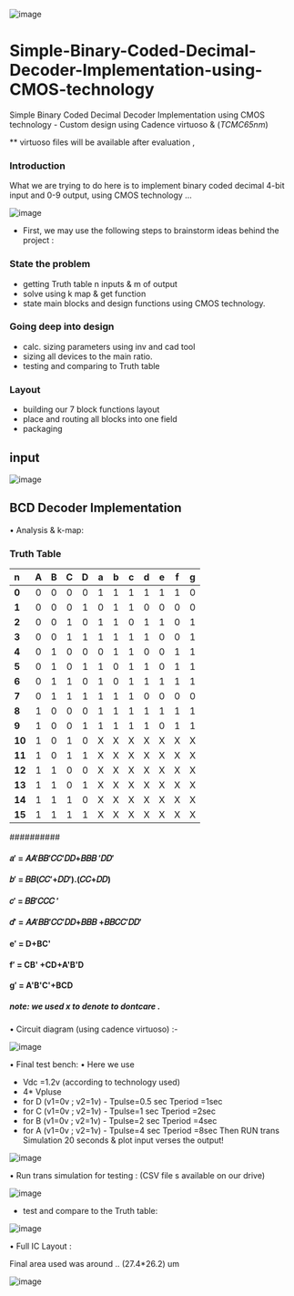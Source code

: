 ![image](https://user-images.githubusercontent.com/66570093/171924942-221c0263-ae92-414c-b633-e71b7b8ed10b.png)

# Simple-Binary-Coded-Decimal-Decoder-Implementation-using-CMOS-technology
Simple Binary Coded Decimal  Decoder Implementation using  CMOS technology - Custom design using Cadence virtuoso & (*TCMC65nm*)

** virtuoso files will be available after evaluation ,

### Introduction

What we are trying to do here is to implement binary coded decimal 4-bit input and 0-9 output, using CMOS 
technology … 


![image](https://user-images.githubusercontent.com/66570093/171916753-0dffa529-a4ad-4c93-bbf4-ea94058aeb46.png)
   
   
   



 * First, we may use the following steps to brainstorm ideas behind the project :

### State the problem

*  getting Truth table  n inputs & m of output
* solve using k map & get function
* state main blocks and design functions using CMOS technology.

### Going deep into design 
  
* calc. sizing parameters using inv and cad tool
* sizing all devices to the main ratio.
* testing and comparing to Truth table 
### Layout 
* building our 7 block functions layout 
* place and routing all blocks into one field
* packaging 




## input 
![image](https://user-images.githubusercontent.com/66570093/171925244-7f5f7102-3e54-428f-ac8f-d103545de589.png)


## BCD Decoder Implementation

• Analysis & k-map:

### Truth Table 

n | **A**| **B**| **C**| **D**| **a**| **b**| **c** | **d**| **e**| **f**| **g**
:--|:--:|:--:|:--:|:--:|:--:|:--:|:--:|:--:|:--:|:--:|:--:
**0** | 0| 0| 0| 0| 1| 1| 1| 1| 1| 1| 0
**1** | 0| 0| 0| 1| 0| 1| 1| 0| 0| 0| 0
**2** | 0| 0| 1| 0| 1| 1| 0| 1| 1| 0| 1
**3** | 0| 0| 1| 1| 1| 1| 1| 1| 0| 0| 1
**4** | 0| 1| 0| 0| 0| 1| 1| 0| 0| 1| 1
**5** | 0| 1| 0| 1| 1| 0| 1| 1| 0| 1| 1
**6** | 0| 1| 1| 0| 1| 0| 1| 1| 1| 1| 1
**7** | 0| 1| 1| 1| 1| 1| 1| 0| 0| 0| 0
**8** | 1| 0| 0| 0| 1| 1| 1| 1| 1| 1| 1
**9** | 1| 0| 0| 1| 1| 1| 1| 1| 0| 1| 1
**10**| 1| 0| 1| 0| X| X| X| X| X| X| X
**11**| 1| 0| 1| 1| X| X| X| X| X| X| X
**12**| 1| 1| 0| 0| X| X| X| X| X| X| X
**13**| 1| 1| 0| 1| X| X| X| X| X| X| X
**14**| 1| 1| 1| 0| X| X| X| X| X| X| X
**15**| 1| 1| 1| 1| X| X| X| X| X| X| X


########## 

 
#### 𝑎′ = 𝐴𝐴′𝐵𝐵′𝐶𝐶′𝐷𝐷+𝐵𝐵𝐵 ′𝐷𝐷′
#### 𝑏′ = 𝐵𝐵(𝐶𝐶′+𝐷𝐷′).(𝐶𝐶+𝐷𝐷) 
#### 𝑐′ = 𝐵𝐵′𝐶𝐶𝐶 ′
#### 𝑑′ = 𝐴𝐴′𝐵𝐵′𝐶𝐶′𝐷𝐷+𝐵𝐵𝐵 +𝐵𝐵𝐶𝐶′𝐷𝐷′
#### e′ = D+BC'
#### f′ = CB' +CD+A'B'D
#### g′ = A'B'C'+BCD




#### 
##### note: we used x to denote to dontcare .

•	Circuit diagram (using cadence virtuoso) :-  


![image](https://user-images.githubusercontent.com/66570093/171925795-f6fc76d0-f08f-4842-9ad0-90f885ec36dc.png)





•	Final test bench:
•	Here we use 
-	Vdc =1.2v (according to technology used) 
-	4* Vpluse
   -  for D (v1=0v ; v2=1v)  - Tpulse=0.5 sec Tperiod =1sec
   -  for C (v1=0v ;  v2=1v)  - Tpulse=1  sec Tperiod =2sec
   - for B (v1=0v ;  v2=1v)  - Tpulse=2  sec Tperiod =4sec
   - for A (v1=0v ;  v2=1v)  - Tpulse=4  sec Tperiod =8sec
Then RUN trans Simulation 20 seconds & plot input verses the output!



![image](https://user-images.githubusercontent.com/66570093/171926629-46c99638-5e57-45ff-afd7-9eb92d17f117.png)


•	Run trans simulation for testing : (CSV file s available on our drive)

![image](https://user-images.githubusercontent.com/66570093/171926682-b27ccf6a-6d97-4841-a3d8-ece0a94279eb.png)


* test and compare to the Truth table:


![image](https://user-images.githubusercontent.com/66570093/171926730-699e972f-8bbf-474f-9019-28534c6a96b9.png)






•	Full IC Layout :


Final area used was around .. (27.4*26.2) um 

![image](https://user-images.githubusercontent.com/66570093/171928081-1c244fc7-bef7-40c3-a28e-4fa4d46d384e.png)
    
    
    
    
    
    




















